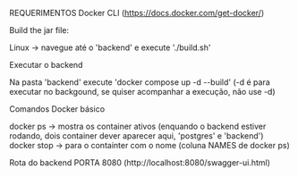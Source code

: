 REQUERIMENTOS
  Docker CLI (https://docs.docker.com/get-docker/)


Build the jar file:

Linux   -> navegue até o 'backend' e execute './build.sh'



Executar o backend

Na pasta 'backend' execute 'docker compose up -d --build' (-d é para executar no backgound, se quiser acompanhar a execução, não use -d)


Comandos Docker básico

docker ps -> mostra os container ativos (enquando o backend estiver rodando, dois container dever aparecer aqui, 'postgres' e 'backend')
docker stop <nome> -> para o containter com o nome <name> (coluna NAMES de docker ps)
  
Rota do backend
  PORTA 8080 (http://localhost:8080/swagger-ui.html)
